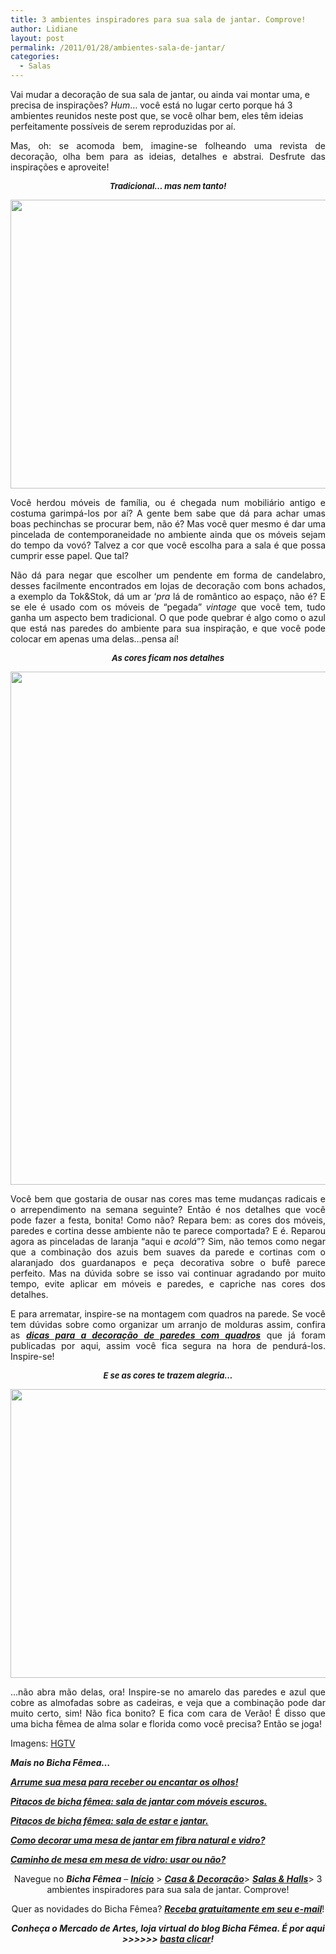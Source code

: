 ```yaml
---
title: 3 ambientes inspiradores para sua sala de jantar. Comprove!
author: Lidiane
layout: post
permalink: /2011/01/28/ambientes-sala-de-jantar/
categories:
  - Salas
---
```

Vai mudar a decoração de sua sala de jantar, ou ainda vai montar uma, e precisa de inspirações? _Hum_… você está no lugar certo porque há 3 ambientes reunidos neste post que, se você olhar bem, eles têm ideias perfeitamente possíveis de serem reproduzidas por aí.

<p style="text-align: justify;">
  Mas, oh: se acomoda bem, imagine-se folheando uma revista de decoração, olha bem para as ideias, detalhes e abstrai. Desfrute das inspirações e aproveite!
</p>

<!--more-->

<p style="text-align: center;">
  <strong><em><span style="font-size: small;">Tradicional… mas nem tanto!</span></em></strong>
</p>

<p style="text-align: center;">
  <a href="https://www.trololodemulher.com.br/2011/01/sala-e-mesa-de-jantar.jpg"><img class="alignnone size-full wp-image-5769" title="sala e mesa de jantar" src="https://www.trololodemulher.com.br/2011/01/sala-e-mesa-de-jantar.jpg" alt="" width="616" height="462" /></a>
</p>

<p style="text-align: justify;">
  Você herdou móveis de família, ou é chegada num mobiliário antigo e costuma garimpá-los por aí? A gente bem sabe que dá para achar umas boas pechinchas se procurar bem, não é? Mas você quer mesmo é dar uma pincelada de contemporaneidade no ambiente ainda que os móveis sejam do tempo da vovó? Talvez a cor que você escolha para a sala é que possa cumprir esse papel. Que tal?
</p>

<p style="text-align: justify;">
  Não dá para negar que escolher um pendente em forma de candelabro, desses facilmente encontrados em lojas de decoração com bons achados, a exemplo da Tok&Stok, dá um ar ‘<em>pra</em> lá de romântico ao espaço, não é? E se ele é usado com os móveis de “pegada” <em>vintage</em> que você tem, tudo ganha um aspecto bem tradicional. O que pode quebrar é algo como o azul que está nas paredes do ambiente para sua inspiração, e que você pode colocar em apenas uma delas…pensa aí!
</p>

<p style="text-align: center;">
  <strong><em><span style="font-size: small;">As cores ficam nos detalhes</span></em></strong>
</p>

<p style="text-align: center;">
  <a href="https://www.trololodemulher.com.br/2011/01/sala-e-mesa-de-jantar2.jpg"><img class="alignnone size-full wp-image-5770" title="sala e mesa de jantar2" src="https://www.trololodemulher.com.br/2011/01/sala-e-mesa-de-jantar2.jpg" alt="" width="616" height="821" /></a>
</p>

<p style="text-align: justify;">
  Você bem que gostaria de ousar nas cores mas teme mudanças radicais e o arrependimento na semana seguinte? Então é nos detalhes que você pode fazer a festa, bonita! Como não? Repara bem: as cores dos móveis, paredes e cortina desse ambiente não te parece comportada? E é. Reparou agora as pinceladas de laranja “aqui e <em>acolá</em>”? Sim, não temos como negar que a combinação dos azuis bem suaves da parede e cortinas com o alaranjado dos guardanapos e peça decorativa sobre o bufê parece perfeito. Mas na dúvida sobre se isso vai continuar agradando por muito tempo, evite aplicar em móveis e paredes, e capriche nas cores dos detalhes.
</p>

<p style="text-align: justify;">
  E para arrematar, inspire-se na montagem com quadros na parede. Se você tem dúvidas sobre como organizar um arranjo de molduras assim, confira as <strong><em><a href="http://www.trololodemulher.com.br/2009/04/07/decoracao-parede-quadros/">dicas para a decoração de paredes com quadros</a></em></strong> que já foram publicadas por aqui, assim você fica segura na hora de pendurá-los. Inspire-se!
</p>

<p style="text-align: center;">
  <strong><em><span style="font-size: small;">E se as cores te trazem alegria…</span></em></strong>
</p>

<p style="text-align: center;">
  <a href="https://www.trololodemulher.com.br/2011/01/sala-e-mesa-de-jantar-3.jpg"><img class="alignnone size-full wp-image-5773" title="sala e mesa de jantar 3" src="https://www.trololodemulher.com.br/2011/01/sala-e-mesa-de-jantar-3.jpg" alt="" width="616" height="462" /></a>
</p>

<p style="text-align: justify;">
  …não abra mão delas, ora! Inspire-se no amarelo das paredes e azul que cobre as almofadas sobre as cadeiras, e veja que a combinação pode dar muito certo, sim! Não fica bonito? E fica com cara de Verão! É disso que uma bicha fêmea de alma solar e florida como você precisa? Então se joga!
</p>

Imagens: <a href="http://www.hgtv.com/" target="_blank" rel="noopener noreferrer">HGTV</a>

**_Mais no Bicha Fêmea…_**

**_[Arrume sua mesa para receber ou encantar os olhos!](http://www.trololodemulher.com.br/2010/11/24/ponha-a-mesa-decoracao/)_**

**_[Pitacos de bicha fêmea: sala de jantar com móveis escuros.](http://www.trololodemulher.com.br/2010/07/07/decoracao-sala-de-jantar/)_**

**_[Pitacos de bicha fêmea: sala de estar e jantar.](http://www.trololodemulher.com.br/2010/04/09/sala-de-estar-e-de-jantar/)_**

**_[Como decorar uma mesa de jantar em fibra natural e vidro?](http://www.trololodemulher.com.br/2009/11/24/mesa-fibra-natural-e-vidro/)_**

**_[Caminho de mesa em mesa de vidro: usar ou não?](http://www.trololodemulher.com.br/2009/11/05/caminho-de-mesa/)_**

<p style="text-align: center;">
  Navegue no <strong><em>Bicha Fêmea</em></strong> – <strong><em><a href="http://www.trololodemulher.com.br/">Início</a></em></strong> > <strong><em><a href="http://www.trololodemulher.com.br/casaedecoracao/">Casa & Decoração</a></em></strong>> <a href="http://www.trololodemulher.com.br/category/decoracao/salas-hall/"><strong><em>Salas & Halls</em></strong></a>> 3 ambientes inspiradores para sua sala de jantar. Comprove!
</p>

<p style="text-align: center;">
  Quer as novidades do Bicha Fêmea? <strong><em><a href="http://feedburner.google.com/fb/a/mailverify?uri=blogbichafemea&loc=pt_BR">Receba gratuitamente em seu e-mail</a></em></strong>!
</p>

<p style="text-align: center;">
  <strong><em>Conheça o Mercado de Artes, loja virtual do blog Bicha Fêmea. É por aqui >>>>>> </em><a href="http://www.trololodemulher.com.br/loja/"><em>basta clicar</em></a><em>!</em></strong>
</p>